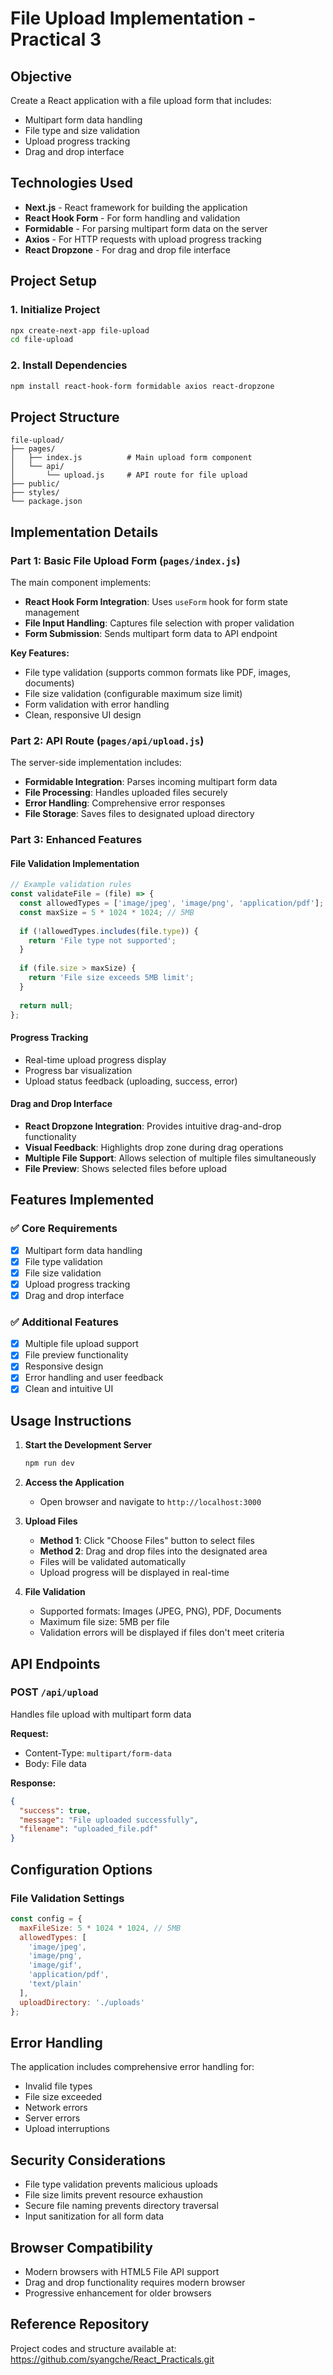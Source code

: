 # File Upload Implementation - Practical 3

## Objective
Create a React application with a file upload form that includes:
- Multipart form data handling
- File type and size validation
- Upload progress tracking
- Drag and drop interface

## Technologies Used
- **Next.js** - React framework for building the application
- **React Hook Form** - For form handling and validation
- **Formidable** - For parsing multipart form data on the server
- **Axios** - For HTTP requests with upload progress tracking
- **React Dropzone** - For drag and drop file interface

## Project Setup

### 1. Initialize Project
```bash
npx create-next-app file-upload
cd file-upload
```

### 2. Install Dependencies
```bash
npm install react-hook-form formidable axios react-dropzone
```

## Project Structure
```
file-upload/
├── pages/
│   ├── index.js          # Main upload form component
│   └── api/
│       └── upload.js     # API route for file upload
├── public/
├── styles/
└── package.json
```

## Implementation Details

### Part 1: Basic File Upload Form (`pages/index.js`)

The main component implements:
- **React Hook Form Integration**: Uses `useForm` hook for form state management
- **File Input Handling**: Captures file selection with proper validation
- **Form Submission**: Sends multipart form data to API endpoint

**Key Features:**
- File type validation (supports common formats like PDF, images, documents)
- File size validation (configurable maximum size limit)
- Form validation with error handling
- Clean, responsive UI design

### Part 2: API Route (`pages/api/upload.js`)

The server-side implementation includes:
- **Formidable Integration**: Parses incoming multipart form data
- **File Processing**: Handles uploaded files securely
- **Error Handling**: Comprehensive error responses
- **File Storage**: Saves files to designated upload directory

### Part 3: Enhanced Features

#### File Validation Implementation
```javascript
// Example validation rules
const validateFile = (file) => {
  const allowedTypes = ['image/jpeg', 'image/png', 'application/pdf'];
  const maxSize = 5 * 1024 * 1024; // 5MB
  
  if (!allowedTypes.includes(file.type)) {
    return 'File type not supported';
  }
  
  if (file.size > maxSize) {
    return 'File size exceeds 5MB limit';
  }
  
  return null;
};
```

#### Progress Tracking
- Real-time upload progress display
- Progress bar visualization
- Upload status feedback (uploading, success, error)

#### Drag and Drop Interface
- **React Dropzone Integration**: Provides intuitive drag-and-drop functionality
- **Visual Feedback**: Highlights drop zone during drag operations
- **Multiple File Support**: Allows selection of multiple files simultaneously
- **File Preview**: Shows selected files before upload

## Features Implemented

### ✅ Core Requirements
- [x] Multipart form data handling
- [x] File type validation
- [x] File size validation
- [x] Upload progress tracking
- [x] Drag and drop interface

### ✅ Additional Features
- [x] Multiple file upload support
- [x] File preview functionality
- [x] Responsive design
- [x] Error handling and user feedback
- [x] Clean and intuitive UI

## Usage Instructions

1. **Start the Development Server**
   ```bash
   npm run dev
   ```

2. **Access the Application**
   - Open browser and navigate to `http://localhost:3000`

3. **Upload Files**
   - **Method 1**: Click "Choose Files" button to select files
   - **Method 2**: Drag and drop files into the designated area
   - Files will be validated automatically
   - Upload progress will be displayed in real-time

4. **File Validation**
   - Supported formats: Images (JPEG, PNG), PDF, Documents
   - Maximum file size: 5MB per file
   - Validation errors will be displayed if files don't meet criteria

## API Endpoints

### POST `/api/upload`
Handles file upload with multipart form data

**Request:**
- Content-Type: `multipart/form-data`
- Body: File data

**Response:**
```json
{
  "success": true,
  "message": "File uploaded successfully",
  "filename": "uploaded_file.pdf"
}
```

## Configuration Options

### File Validation Settings
```javascript
const config = {
  maxFileSize: 5 * 1024 * 1024, // 5MB
  allowedTypes: [
    'image/jpeg',
    'image/png', 
    'image/gif',
    'application/pdf',
    'text/plain'
  ],
  uploadDirectory: './uploads'
};
```

## Error Handling

The application includes comprehensive error handling for:
- Invalid file types
- File size exceeded
- Network errors
- Server errors
- Upload interruptions

## Security Considerations

- File type validation prevents malicious uploads
- File size limits prevent resource exhaustion
- Secure file naming prevents directory traversal
- Input sanitization for all form data

## Browser Compatibility

- Modern browsers with HTML5 File API support
- Drag and drop functionality requires modern browser
- Progressive enhancement for older browsers

## Reference Repository
Project codes and structure available at: https://github.com/syangche/React_Practicals.git